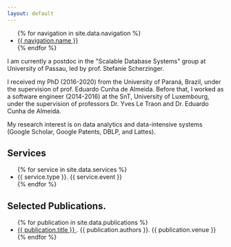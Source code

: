 ```yaml
---
layout: default
---
```


<ul>
{% for navigation in site.data.navigation %}
  <li>
    <a href="https://erlfilho.github.io/{{ navigation.link }}">
      {{ navigation.name }}
    </a>
  </li>
{% endfor %}
</ul>

I am currently a postdoc in the "Scalable Database Systems" group at University of Passau, led by prof. Stefanie Scherzinger.

I received my PhD (2016-2020) from the University of Paraná, Brazil, under the supervision of prof. Eduardo Cunha de Almeida. Before that, I worked as a software engineer (2014-2016) at the SnT, University of Luxembourg, under the supervision of professors Dr. Yves Le Traon and Dr. Eduardo Cunha de Almeida.

My research interest is on data analytics and data-intensive systems (Google Scholar, Google Patents, DBLP, and Lattes).

## Services

<ul>
{% for service in site.data.services %}
  <li>
      {{ service.type }}. {{ service.event }}
  </li>
{% endfor %}
</ul>


## Selected Publications.

<ul>
{% for publication in site.data.publications %}
    <li>
      <a href="{{ publication.link }}"> {{ publication.title }} </a>. {{ publication.authors }}. {{ publication.venue }}
    </li>
{% endfor %}
</ul>



